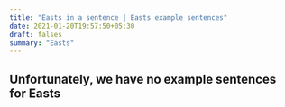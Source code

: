 ```yaml
---
title: "Easts in a sentence | Easts example sentences"
date: 2021-01-20T19:57:50+05:30
draft: falses
summary: "Easts"
---
```

## Unfortunately, we have no example sentences for Easts                 
